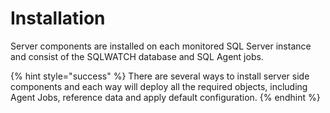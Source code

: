 # Installation

Server components are installed on each monitored SQL Server instance and consist of the SQLWATCH database and SQL Agent jobs.

{% hint style="success" %}
There are several ways to install server side components and each way will deploy all the required objects, including Agent Jobs, reference data and apply default configuration.
{% endhint %}




